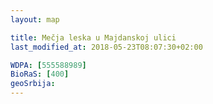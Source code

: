 ```yaml
---
layout: map

title: Mečja leska u Majdanskoj ulici
last_modified_at: 2018-05-23T08:07:30+02:00

WDPA: [555588989]
BioRaS: [400]
geoSrbija:
---
```

